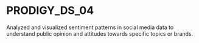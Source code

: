# PRODIGY_DS_04
Analyzed and visualized sentiment patterns in social media data to understand public opinion and attitudes towards specific topics or brands.
